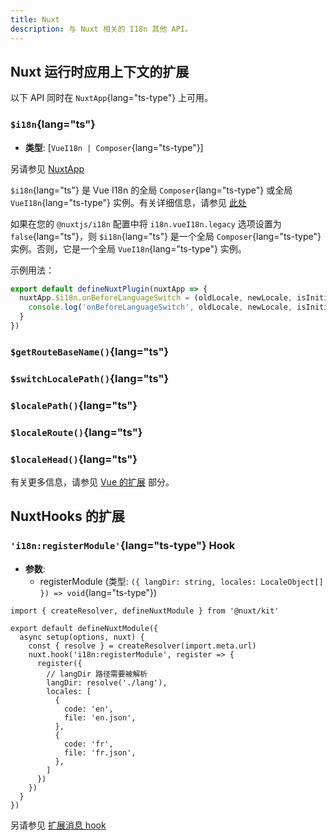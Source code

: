 ```yaml
---
title: Nuxt
description: 与 Nuxt 相关的 I18n 其他 API。
---
```


## Nuxt 运行时应用上下文的扩展

以下 API 同时在 `NuxtApp`{lang="ts-type"} 上可用。

### `$i18n`{lang="ts"}

- **类型**: [`VueI18n | Composer`{lang="ts-type"}]

另请参见 [NuxtApp](https://nuxt.com/docs/guide/going-further/nuxt-app#accessing-nuxtapp)

`$i18n`{lang="ts"} 是 Vue I18n 的全局 `Composer`{lang="ts-type"} 或全局 `VueI18n`{lang="ts-type"} 实例。有关详细信息，请参见 [此处](https://vue-i18n.intlify.dev/api/general.html#i18n)

如果在您的 `@nuxtjs/i18n` 配置中将 `i18n.vueI18n.legacy` 选项设置为 `false`{lang="ts"}，则 `$i18n`{lang="ts"} 是一个全局 `Composer`{lang="ts-type"} 实例。否则，它是一个全局 `VueI18n`{lang="ts-type"} 实例。

示例用法：

```ts
export default defineNuxtPlugin(nuxtApp => {
  nuxtApp.$i18n.onBeforeLanguageSwitch = (oldLocale, newLocale, isInitialSetup, nuxtApp) => {
    console.log('onBeforeLanguageSwitch', oldLocale, newLocale, isInitialSetup)
  }
})
```

### `$getRouteBaseName()`{lang="ts"}

### `$switchLocalePath()`{lang="ts"}

### `$localePath()`{lang="ts"}

### `$localeRoute()`{lang="ts"}

### `$localeHead()`{lang="ts"}

有关更多信息，请参见 [Vue 的扩展](/docs/api/vue) 部分。

## NuxtHooks 的扩展

### `'i18n:registerModule'`{lang="ts-type"} Hook

- **参数**:
  - registerModule (类型: `({ langDir: string, locales: LocaleObject[] }) => void`{lang="ts-type"})

```ts{}[my-module-example/module.ts]
import { createResolver, defineNuxtModule } from '@nuxt/kit'

export default defineNuxtModule({
  async setup(options, nuxt) {
    const { resolve } = createResolver(import.meta.url)
    nuxt.hook('i18n:registerModule', register => {
      register({
        // langDir 路径需要被解析
        langDir: resolve('./lang'),
        locales: [
          {
            code: 'en',
            file: 'en.json',
          },
          {
            code: 'fr',
            file: 'fr.json',
          },
        ]
      })
    })
  }
})
```

另请参见 [扩展消息 hook](/docs/guide/extend-messages)